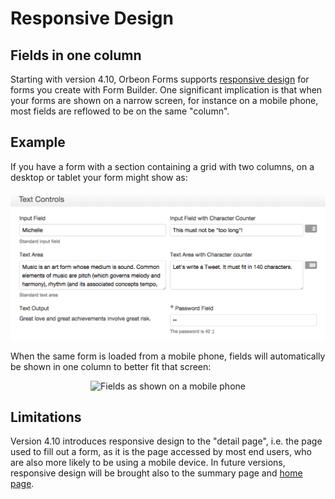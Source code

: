 # Responsive Design

<!-- toc -->

## Fields in one column

Starting with version 4.10, Orbeon Forms supports [responsive design](https://en.wikipedia.org/wiki/Responsive_web_design) for forms you create with Form Builder. One significant implication is that when your forms are shown on a narrow screen, for instance on a mobile phone, most fields are reflowed to be on the same "column".

## Example

If you have a form with a section containing a grid with two columns, on a desktop or tablet your form might show as:

![Fields as shown on a desktop](../images/responsive-desktop.png)

When the same form is loaded from a mobile phone, fields will automatically be shown in one column to better fit that screen:

<p align="center"><img src="images/responsive-mobile.png" width="40%" alt="Fields as shown on a mobile phone"></p>

## Limitations

Version 4.10 introduces responsive design to the "detail page", i.e. the page used to fill out a form, as it is the page accessed by most end users, who are also more likely to be using a mobile device. In future versions, responsive design will be brought also to the summary page and [home page](../../form-runner/feature/home-page.md).
